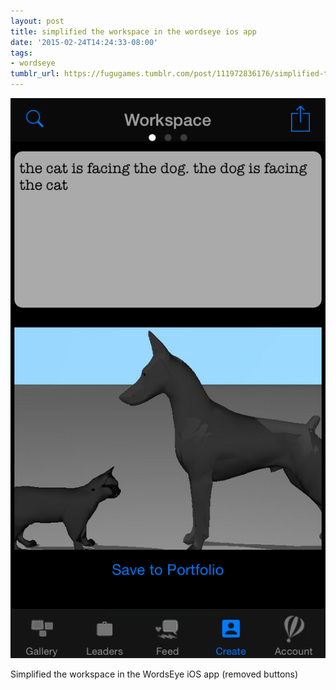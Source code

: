 ```yaml
---
layout: post
title: simplified the workspace in the wordseye ios app
date: '2015-02-24T14:24:33-08:00'
tags:
- wordseye
tumblr_url: https://fugugames.tumblr.com/post/111972836176/simplified-the-workspace-in-the-wordseye-ios-app
---
```

 ![](/tumblr_files/tumblr_nkaj8xGRqF1tgne1po1_1280.png)  

Simplified the workspace in the WordsEye iOS app (removed buttons)

